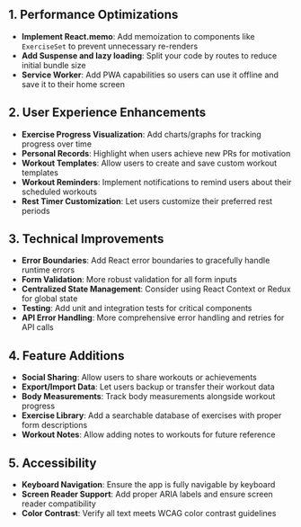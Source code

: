 ## 1. Performance Optimizations

- **Implement React.memo**: Add memoization to components like `ExerciseSet` to prevent unnecessary re-renders
- **Add Suspense and lazy loading**: Split your code by routes to reduce initial bundle size
- **Service Worker**: Add PWA capabilities so users can use it offline and save it to their home screen

## 2. User Experience Enhancements

- **Exercise Progress Visualization**: Add charts/graphs for tracking progress over time
- **Personal Records**: Highlight when users achieve new PRs for motivation
- **Workout Templates**: Allow users to create and save custom workout templates
- **Workout Reminders**: Implement notifications to remind users about their scheduled workouts
- **Rest Timer Customization**: Let users customize their preferred rest periods

## 3. Technical Improvements

- **Error Boundaries**: Add React error boundaries to gracefully handle runtime errors
- **Form Validation**: More robust validation for all form inputs
- **Centralized State Management**: Consider using React Context or Redux for global state
- **Testing**: Add unit and integration tests for critical components
- **API Error Handling**: More comprehensive error handling and retries for API calls

## 4. Feature Additions

- **Social Sharing**: Allow users to share workouts or achievements
- **Export/Import Data**: Let users backup or transfer their workout data
- **Body Measurements**: Track body measurements alongside workout progress
- **Exercise Library**: Add a searchable database of exercises with proper form descriptions
- **Workout Notes**: Allow adding notes to workouts for future reference

## 5. Accessibility

- **Keyboard Navigation**: Ensure the app is fully navigable by keyboard
- **Screen Reader Support**: Add proper ARIA labels and ensure screen reader compatibility
- **Color Contrast**: Verify all text meets WCAG color contrast guidelines
